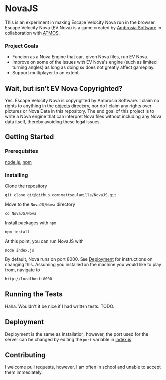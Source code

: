 NovaJS
======

This is an experiment in making Escape Velocity Nova run in the browser. Escape Velocity Nova (EV Nova) is a game created by [Ambrosia Software](http://www.ambrosiasw.com/) in collaboration with [ATMOS](https://en.wikipedia.org/wiki/ATMOS_Software).
### Project Goals
* Funcion as a Nova Engine that can, given Nova files, run EV Nova.
* Improve on some of the issues with EV Nova's engine (such as limited turning angles) as long as doing so does not greatly affect gameplay.
* Support multiplayer to an extent.

## Wait, but isn't EV Nova Copyrighted?

Yes. Escape Velocity Nova is copyrighted by Ambrosia Software. I claim no rights to anything in the [objects](https://github.com/mattsoulanille/NovaJS/tree/master/Nova/objects) directory, nor do I claim any rights over pictures or Nova Data in this repository. The end goal of this project is to write a Nova engine that can interpret Nova files without including any Nova data itself, thereby avoiding these legal issues.

## Getting Started

### Prerequisites

[node.js](https://nodejs.org/),
[npm](https://www.npmjs.com/)

### Installing

Clone the repository
```
git clone git@github.com:mattsoulanille/NovaJS.git
```
Move to the `NovaJS/Nova` directory
```
cd NovaJS/Nova
```

Install packages with `npm`
```
npm install
```
At this point, you can run NovaJS with
```
node index.js
```
By default, Nova runs on port 8000. See [Deployment](Deployment) for instructions on changing this. Assuming you installed on the machine you would like to play from, navigate to
```
http://localhost:8000
```

## Running the Tests
Haha. Wouldn't it be nice if I had written tests. TODO.

## Deployment
Deployment is the same as installation, however, the port used for the server can be changed by editing the `port` variable in [index.js](https://github.com/mattsoulanille/NovaJS/blob/master/Nova/index.js).

## Contributing

I welcome pull requests, however, I am often in school and unable to accept them immediately.








